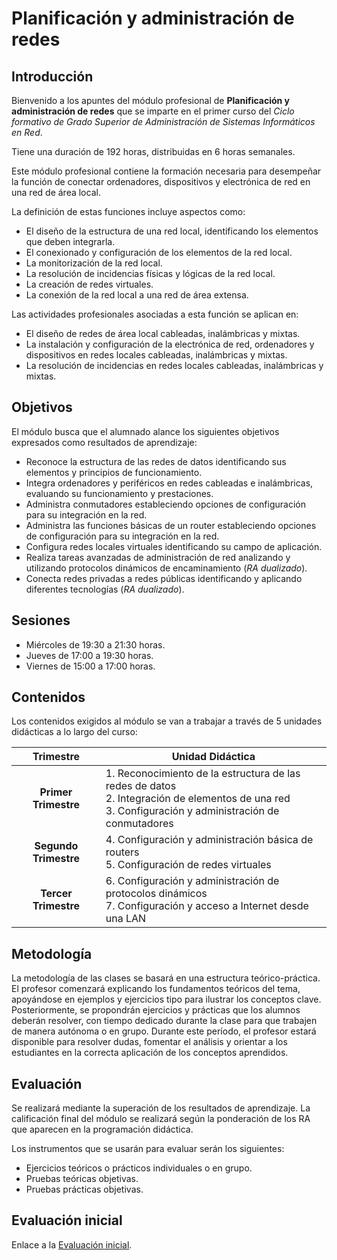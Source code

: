 # Planificación y administración de redes

## Introducción

Bienvenido a los apuntes del módulo profesional de **Planificación y administración de redes** que se imparte en el primer curso del *Ciclo formativo de Grado Superior de Administración de Sistemas Informáticos en Red*.

Tiene una duración de 192 horas, distribuidas en 6 horas semanales.

Este módulo profesional contiene la formación necesaria para desempeñar la función de conectar ordenadores, dispositivos y electrónica de red en una red de área local.

La definición de estas funciones incluye aspectos como:

* El diseño de la estructura de una red local, identificando los elementos que deben integrarla.
* El conexionado y configuración de los elementos de la red local.
* La monitorización de la red local.
* La resolución de incidencias físicas y lógicas de la red local.
* La creación de redes virtuales.
* La conexión de la red local a una red de área extensa.

Las actividades profesionales asociadas a esta función se aplican en:

* El diseño de redes de área local cableadas, inalámbricas y mixtas.
* La instalación y configuración de la electrónica de red, ordenadores y dispositivos en redes locales cableadas, inalámbricas y mixtas.
* La resolución de incidencias en redes locales cableadas, inalámbricas y mixtas.

## Objetivos

El módulo busca que el alumnado alance los siguientes objetivos expresados como resultados de aprendizaje:

* Reconoce la estructura de las redes de datos identificando sus elementos y principios de funcionamiento.
* Integra ordenadores y periféricos en redes cableadas e inalámbricas, evaluando su funcionamiento y prestaciones.
* Administra conmutadores estableciendo opciones de configuración para su integración en la red.
* Administra las funciones básicas de un router estableciendo opciones de configuración para su integración en la red.
* Configura redes locales virtuales identificando su campo de aplicación.
* Realiza tareas avanzadas de administración de red analizando y utilizando protocolos dinámicos de encaminamiento (_RA dualizado_).
* Conecta redes privadas a redes públicas identificando y aplicando diferentes tecnologías (_RA dualizado_).

## Sesiones

* Miércoles de 19:30 a 21:30 horas.
* Jueves de 17:00 a 19:30 horas.
* Viernes de 15:00 a 17:00 horas.

## Contenidos

Los contenidos exigidos al módulo se van a trabajar a través de 5 unidades didácticas a lo largo del curso:

| Trimestre | Unidad Didáctica |
|:-------------: | ---------------------- |
| **Primer Trimestre** | 1. Reconocimiento de la estructura de las redes de datos<br>2. Integración de elementos de una red<br>3. Configuración y administración de conmutadores |
| **Segundo Trimestre**| 4. Configuración y administración básica de routers<br>5. Configuración de redes virtuales |
| **Tercer Trimestre**| 6. Configuración y administración de protocolos dinámicos<br>7. Configuración y acceso a Internet desde una LAN |

## Metodología

La metodología de las clases se basará en una estructura teórico-práctica. El profesor comenzará explicando los fundamentos teóricos del tema, apoyándose en ejemplos y ejercicios tipo para ilustrar los conceptos clave. Posteriormente, se propondrán ejercicios y prácticas que los alumnos deberán resolver, con tiempo dedicado durante la clase para que trabajen de manera autónoma o en grupo. Durante este período, el profesor estará disponible para resolver dudas, fomentar el análisis y orientar a los estudiantes en la correcta aplicación de los conceptos aprendidos.

## Evaluación

Se realizará mediante la superación de los resultados de aprendizaje. La calificación final del módulo se realizará según la ponderación de los RA que aparecen en la programación didáctica.

Los instrumentos que se usarán para evaluar serán los siguientes:

* Ejercicios teóricos o prácticos individuales o en grupo.
* Pruebas teóricas objetivas.
* Pruebas prácticas objetivas.

## Evaluación inicial

Enlace a la [Evaluación inicial](https://forms.gle/kjF5R8CSzgggZoVAA).
